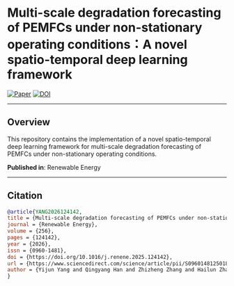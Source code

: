 # Multi-scale degradation forecasting of PEMFCs under non-stationary operating conditions：A novel spatio-temporal deep learning framework

[![Paper](https://img.shields.io/badge/Paper-Renewable%20Energy-green.svg)](https://www.sciencedirect.com/science/article/pii/S0960148125018063)
[![DOI](https://img.shields.io/badge/DOI-10.1016%2Fj.renene.2025.124142-blue.svg)](https://doi.org/10.1016/j.renene.2025.124142)

---

## Overview

This repository contains the implementation of a novel spatio-temporal deep learning framework for multi-scale degradation forecasting of PEMFCs under non-stationary operating conditions.

**Published in**: Renewable Energy

---

## Citation

```bibtex
@article{YANG2026124142,
title = {Multi-scale degradation forecasting of PEMFCs under non-stationary operating conditions: A novel spatio-temporal deep learning framework},
journal = {Renewable Energy},
volume = {256},
pages = {124142},
year = {2026},
issn = {0960-1481},
doi = {https://doi.org/10.1016/j.renene.2025.124142},
url = {https://www.sciencedirect.com/science/article/pii/S0960148125018063},
author = {Yijun Yang and Qingyang Han and Zhizheng Zhang and Hailun Zhang and Haoyuan Xue and Wenxu Sun and Lei Jia},
}
